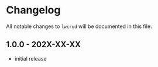 # Changelog

All notable changes to `lwcrud` will be documented in this file.

## 1.0.0 - 202X-XX-XX

- initial release
